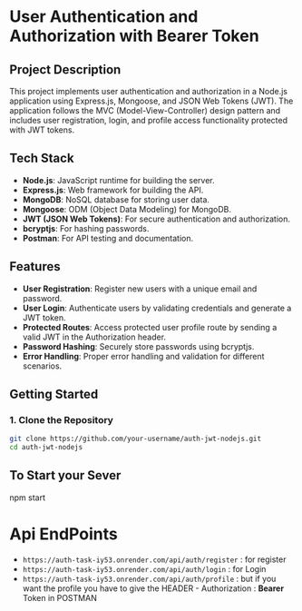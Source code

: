 # User Authentication and Authorization with Bearer Token

## Project Description

This project implements user authentication and authorization in a Node.js application using Express.js, Mongoose, and JSON Web Tokens (JWT). The application follows the MVC (Model-View-Controller) design pattern and includes user registration, login, and profile access functionality protected with JWT tokens.

## Tech Stack

- **Node.js**: JavaScript runtime for building the server.
- **Express.js**: Web framework for building the API.
- **MongoDB**: NoSQL database for storing user data.
- **Mongoose**: ODM (Object Data Modeling) for MongoDB.
- **JWT (JSON Web Tokens)**: For secure authentication and authorization.
- **bcryptjs**: For hashing passwords.
- **Postman**: For API testing and documentation.

## Features

- **User Registration**: Register new users with a unique email and password.
- **User Login**: Authenticate users by validating credentials and generate a JWT token.
- **Protected Routes**: Access protected user profile route by sending a valid JWT in the Authorization header.
- **Password Hashing**: Securely store passwords using bcryptjs.
- **Error Handling**: Proper error handling and validation for different scenarios.

## Getting Started

### 1. Clone the Repository

```bash
git clone https://github.com/your-username/auth-jwt-nodejs.git
cd auth-jwt-nodejs

```
## To Start your Sever
npm start

# Api EndPoints
- `https://auth-task-iy53.onrender.com/api/auth/register` : for register 
- `https://auth-task-iy53.onrender.com/api/auth/login` : for Login 
- `https://auth-task-iy53.onrender.com/api/auth/profile` : but if you want the profile you have to give the  HEADER - Authorization :  **Bearer** Token in POSTMAN 








